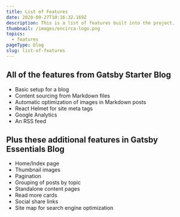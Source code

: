 ```yaml
---
title: List of Features
date: 2020-09-27T10:16:32.169Z
description: This is a list of features built into the project.
thumbnail: /images/encirca-logo.png
topics:
  - features
pageType: blog
slug: list-of-features
---
```


## All of the features from Gatsby Starter Blog

- Basic setup for a blog
- Content sourcing from Markdown files
- Automatic optimization of images in Markdown posts
- React Helmet for site meta tags
- Google Analytics
- An RSS feed

## Plus these additional features in Gatsby Essentials Blog

- Home/Index page
- Thumbnail images
- Pagination
- Grouping of posts by topic
- Standalone content pages
- Read more cards
- Social share links
- Site map for search engine optimization